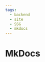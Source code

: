 ```yaml
---
tags:
  - backend
  - site
  - SSG
  - mkdocs
---
```


# MkDocs

<include repo_url="https://github.com/foliant-docs/foliantcontrib.mkdocs.git" path="README.md" sethead="2" nohead="true"></include>
